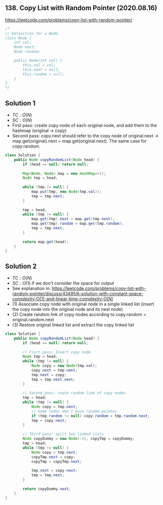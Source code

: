 ## 138. Copy List with Random Pointer (2020.08.16)

https://leetcode.com/problems/copy-list-with-random-pointer/


```java
/*
// Definition for a Node.
class Node {
    int val;
    Node next;
    Node random;

    public Node(int val) {
        this.val = val;
        this.next = null;
        this.random = null;
    }
}
*/
```

## Solution 1

- $TC:O(N)$
- $SC:O(N)$
- First pass: create copy node of each original node, and add them to the hashmap (original -> copy)
- Second pass: copy.next should refer to the copy node of original.next -> map.get(original).next = map.get(original.next). The same case for copy.random.

```java
class Solution {
    public Node copyRandomList(Node head) {
        if (head == null) return null;
        
        Map<Node, Node> map = new HashMap<>();
        Node tmp = head;
        
        while (tmp != null) {
            map.put(tmp, new Node(tmp.val));
            tmp = tmp.next;
        }
        
        tmp = head;
        while (tmp != null) {
            map.get(tmp).next = map.get(tmp.next);
            map.get(tmp).random = map.get(tmp.random);
            tmp = tmp.next;
        }
        
        return map.get(head);
    }
}
```

## Solution 2

- $TC:O(N)$
- $SC:O(1)$ if we don't consider the space for output
- See explanation in: https://leetcode.com/problems/copy-list-with-random-pointer/discuss/43491/A-solution-with-constant-space-complexity-O(1)-and-linear-time-complexity-O(N)
- (1) Associate copy node with original node in a single linked list (insert the copy node into the original node and its next node)
- (2) Create random link of copy nodes according to copy.random = original.random.next
- (3) Restore original linked list and extract the copy linked list

```java
class Solution {
    public Node copyRandomList(Node head) {
        if (head == null) return null;
        
        // Fisrt pass: Insert copy node
        Node tmp = head;
        while (tmp != null) {
            Node copy = new Node(tmp.val);
            copy.next = tmp.next;
            tmp.next = copy;
            tmp = tmp.next.next;
        }
        
        // Second pass: reate random link of copy nodes
        tmp = head;
        while (tmp != null) {
            Node copy = tmp.next;
            // Some nodes don't have random pointer
            if (tmp.random != null) copy.random = tmp.random.next;
            tmp = copy.next;
        }
        
        // Third pass: split two linked lists
        Node copyDummy = new Node(-1), copyTmp = copyDummy;
        tmp = head;
        while (tmp != null) {
            Node copy = tmp.next;
            copyTmp.next = copy;
            copyTmp = copyTmp.next;
            
            tmp.next = copy.next;
            tmp = tmp.next;
        }
        
        return copyDummy.next;
    }
}
```

